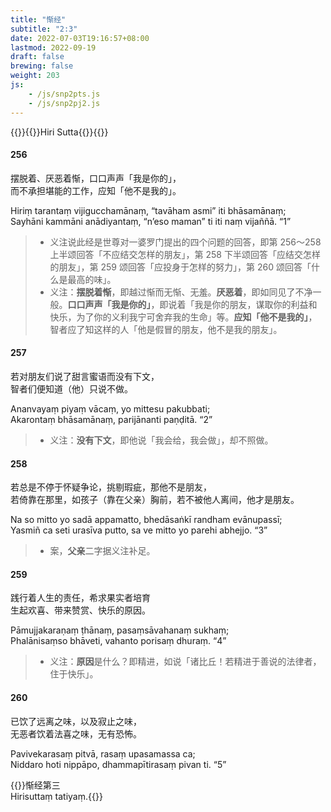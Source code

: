 ```yaml
---
title: "惭经"
subtitle: "2:3"
date: 2022-07-03T19:16:57+08:00
lastmod: 2022-09-19
draft: false
brewing: false
weight: 203
js:
    - /js/snp2pts.js
    - /js/snp2pj2.js
---
```



{{<subtitle>}}{{<suttalink src="snp2.3">}}Hiri Sutta{{</suttalink>}}{{</subtitle>}}

#### 256

摆脱着、厌恶着惭，口口声声「我是你的」，  
而不承担堪能的工作，应知「他不是我的」。

Hiriṃ tarantaṃ vijigucchamānaṃ, “tavāham asmi” iti bhāsamānaṃ;  
Sayhāni kammāni anādiyantaṃ, “n’eso maman” ti iti naṃ vijaññā. <q>1</q>

> - 义注说此经是世尊对一婆罗门提出的四个问题的回答，即第 256～258 上半颂回答「不应结交怎样的朋友」，第 258 下半颂回答「应结交怎样的朋友」，第 259 颂回答「应投身于怎样的努力」，第 260 颂回答「什么是最高的味」。
> - 义注：**摆脱着惭**，即越过惭而无惭、无羞。**厌恶着**，即如同见了不净一般。**口口声声「我是你的」**，即说着「我是你的朋友，谋取你的利益和快乐，为了你的义利我宁可舍弃我的生命」等。**应知「他不是我的」**，智者应了知这样的人「他是假冒的朋友，他不是我的朋友」。

#### 257

若对朋友们说了甜言蜜语而没有下文，  
智者们便知道（他）只说不做。

Ananvayaṃ piyaṃ vācaṃ, yo mittesu pakubbati;  
Akarontaṃ bhāsamānaṃ, parijānanti paṇḍitā. <q>2</q>

> - 义注：**没有下文**，即他说「我会给，我会做」，却不照做。

#### 258

若总是不停于怀疑争论，挑剔瑕疵，那他不是朋友，  
若倚靠在那里，如孩子（靠在父亲）胸前，若不被他人离间，他才是朋友。

Na so mitto yo sadā appamatto, bhedāsaṅkī randham evānupassī;  
Yasmiñ ca seti urasīva putto, sa ve mitto yo parehi abhejjo. <q>3</q>

> - 案，**父亲**二字据义注补足。

#### 259

践行着人生的责任，希求果实者培育  
生起欢喜、带来赞赏、快乐的原因。

Pāmujjakaraṇaṃ ṭhānaṃ, pasaṃsāvahanaṃ sukhaṃ;  
Phalānisaṃso bhāveti, vahanto porisaṃ dhuraṃ. <q>4</q>

> - 义注：**原因**是什么？即精进，如说「诸比丘！若精进于善说的法律者，住于快乐」。

#### 260

已饮了远离之味，以及寂止之味，  
无恶者饮着法喜之味，无有恐怖。

Pavivekarasaṃ pitvā, rasaṃ upasamassa ca;  
Niddaro hoti nippāpo, dhammapītirasaṃ pivan ti. <q>5</q>


{{<eof>}}惭经第三<br><span class="pi">Hirisuttaṃ tatiyaṃ.</span>{{</eof>}}